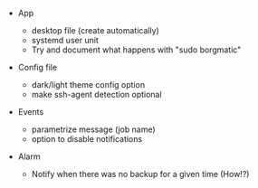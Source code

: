 
- App
  - desktop file (create automatically)
  - systemd user unit
  - Try and document what happens with "sudo borgmatic"

- Config file
  - dark/light theme config option
  - make ssh-agent detection optional

- Events
  - parametrize message (job name)
  - option to disable notifications

- Alarm
  - Notify when there was no backup for a given time (How!?)
